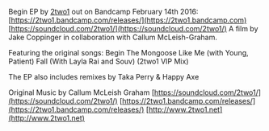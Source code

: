 Begin EP by [2two1](2two1.net) out on Bandcamp February 14th 2016: [https://2two1.bandcamp.com/releases/](https://2two1.bandcamp.com) [https://soundcloud.com/2two1/](https://soundcloud.com/2two1/)
A film by Jake Coppinger in collaboration with Callum McLeish-Graham.

Featuring the original songs:
Begin
The Mongoose
Like Me (with Young, Patient)
Fall (With Layla Rai and Souv) (2two1 VIP Mix)

The EP also includes remixes by Taka Perry & Happy Axe

Original Music by Callum McLeish Graham
[https://soundcloud.com/2two1/](https://soundcloud.com/2two1/)
[https://2two1.bandcamp.com/releases/](https://2two1.bandcamp.com/releases/)
[http://www.2two1.net](http://www.2two1.net)
